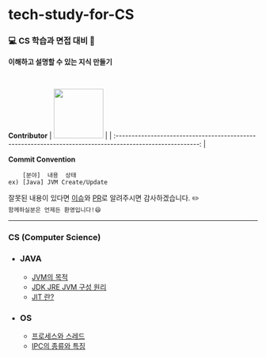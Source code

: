 # tech-study-for-CS

### 💻 CS 학습과 면접 대비 📖

**이해하고 설명할 수 있는 지식 만들기**

<br>

**Contributor**
| [<img src="https://avatars.githubusercontent.com/u/83931353?v=4" width="100">](https://github.com/Hugh-KR) | 
| :--------------------------------------------------------------------------------------------------------: | 

**Commit Convention**
```
    [분야]  내용  상태
ex) [Java] JVM Create/Update
```

잘못된 내용이 있다면 [이슈](https://github.com/Hugh-KR/tech-study-for-CS/issues)와 [PR](https://github.com/Hugh-KR/tech-study-for-CS/pulls)로 알려주시면 감사하겠습니다. ✏️  
`함께하실분은 언제든 환영입니다!😆`

---

### CS (Computer Science)

- ### JAVA
  
  - [JVM의 목적](Java/Java.%20JVM의%20목적.md)  
  - [JDK JRE JVM 구성 원리](Java/Java.%20JDK%20JRE%20JVM%20구성%20원리.md)  
  - [JIT 란?](Java/Java.%20JIT%20란%3F.md)

- ### OS
 
  - [프로세스와 스레드](OS/OS.%20프로세스와%20스레드.md)
  - [IPC의 종류와 특징](OS/OS.%20IPC의%20종류와%20특징.md)